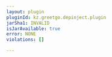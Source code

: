 ```yaml
---
layout: plugin
pluginId: kz.greetgo.depinject.plugin
jarSha1: INVALID
isJarAvailable: true
error: NONE
violations: []

---
```

